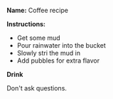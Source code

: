 **Name:** Coffee recipe

**Instructions:**

- Get some mud
- Pour rainwater into the bucket
- Slowly stri the mud in
- Add pubbles for extra flavor

**Drink**

Don't ask questions.
